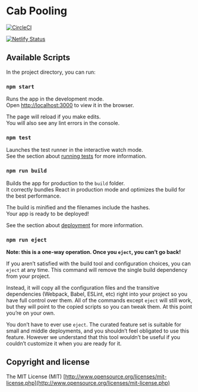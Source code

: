# Cab Pooling 

[![CircleCI](https://circleci.com/gh/avinav05/cab-pooling.svg?style=svg&circle-token=b773ca4cce9010fc40b352c59cb9a36e81134d85)](https://circleci.com/gh/avinav05/cab-pooling)

[![Netlify Status](https://api.netlify.com/api/v1/badges/020d6f29-151f-4e84-a00a-736a0357d3d8/deploy-status)](https://app.netlify.com/sites/determined-lalande-2fc1dd/deploys)

## Available Scripts

In the project directory, you can run:

### `npm start`

Runs the app in the development mode.<br>
Open [http://localhost:3000](http://localhost:3000) to view it in the browser.

The page will reload if you make edits.<br>
You will also see any lint errors in the console.

### `npm test`

Launches the test runner in the interactive watch mode.<br>
See the section about [running tests](https://facebook.github.io/create-react-app/docs/running-tests) for more information.

### `npm run build`

Builds the app for production to the `build` folder.<br>
It correctly bundles React in production mode and optimizes the build for the best performance.

The build is minified and the filenames include the hashes.<br>
Your app is ready to be deployed!

See the section about [deployment](https://facebook.github.io/create-react-app/docs/deployment) for more information.

### `npm run eject`

**Note: this is a one-way operation. Once you `eject`, you can’t go back!**

If you aren’t satisfied with the build tool and configuration choices, you can `eject` at any time. This command will remove the single build dependency from your project.

Instead, it will copy all the configuration files and the transitive dependencies (Webpack, Babel, ESLint, etc) right into your project so you have full control over them. All of the commands except `eject` will still work, but they will point to the copied scripts so you can tweak them. At this point you’re on your own.

You don’t have to ever use `eject`. The curated feature set is suitable for small and middle deployments, and you shouldn’t feel obligated to use this feature. However we understand that this tool wouldn’t be useful if you couldn’t customize it when you are ready for it.

## Copyright and license

The MIT License (MIT) [http://www.opensource.org/licenses/mit-license.php](http://www.opensource.org/licenses/mit-license.php)


